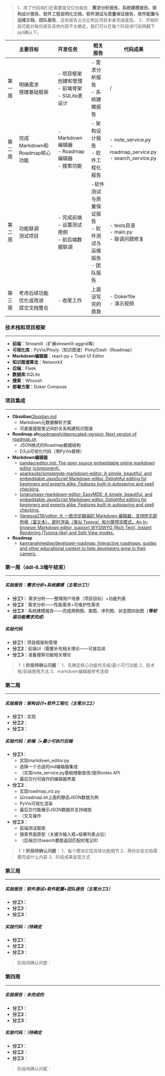 > 1、除了代码咱们还需要提交亿份报告：**需求分析报告、系统建模报告、架构设计报告、软件工程说明化文档、软件测试与质量保证报告、软件配置与运维文档、团队报告**，这些报告占分比例比项目本身完成度高。
> 2、开始阶段可能对每份报告具体内容不太确定，我们可以在每个阶段进行前再翻下ppt确认下。

|     | 主要目标                   | 开发任务                                    | 相关报告                                  | 代码成果                                                             |
| :-- | :--------------------- | :-------------------------------------- | ------------------------------------- | ---------------------------------------------------------------- |
| 第一周 | 明确需求<br>搭建基础框架         | - 项目框架创建和管理<br>- 前端骨架<br>- SQLite表设计    | - 需求分析报告<br>- 系统建模报告                  | /                                                                |
| 第二周 | 完成Markdown和Roadmap核心功能 | - Markdown编辑器<br>- Roadmap编辑器<br>- 搜索功能 | - 架构设计报告<br>- 软件工程化报告                 | - note_service.py<br>- roadmap_service.py<br>- search_service.py |
| 第二周 | 功能联调<br>测试项目           | - 完成前端<br>- 设置测试用例<br>- 前后端数据联调         | -软件测试与质量保证报告<br>- 软件测试与运维报告<br>- 团队报告 | - tests目录<br>- main.py<br>- 联调问题修复                               |
| 第三周 | 考虑后续功能优化或改进<br>提交文档整合  | - 收尾工作                                  | 上面没写完的救救                              | - Dokerfile<br>- 演示视频                                            |
### 技术栈和项目框架
---
- **前端**：Streamlit（扩展streamlit-aggrid等）
- **可视化库**：PyVis/Ployly（知识图谱）Ploty/Dash（Roadmap）
- **Markdown编辑器**：react-py + Toast UI Editor
- **知识图谱算法**：NetworkX
- **后端**：Flask
- **数据库**:SQLite
- **搜索**：Whoosh
- **部署方案**：Doker Compose
### 项目集成
---
- **Obsidian**[Obsidian.md](https://github.com/obsidianmd)
	- Markdown元数据解析方案
	- 可直接提取笔记间的关系构建知识图谱
- **Roadmap.sh**[roadmapsh/deprecated-version: Next version of roadmap.sh](https://github.com/roadmapsh/deprecated-version)
	- JSON格式的Roadmap数据结构
	- D3.js可视化代码（用PyVis替换）
- **Markdown编辑器**
	- [pandao/editor.md: The open source embeddable online markdown editor (component).](https://github.com/pandao/editor.md)
	- [sparksuite/simplemde-markdown-editor: A simple, beautiful, and embeddable JavaScript Markdown editor. Delightful editing for beginners and experts alike. Features built-in autosaving and spell checking.](https://github.com/sparksuite/simplemde-markdown-editor)
	- [Ionaru/easy-markdown-editor: EasyMDE: A simple, beautiful, and embeddable JavaScript Markdown editor. Delightful editing for beginners and experts alike. Features built-in autosaving and spell checking.](https://github.com/Ionaru/easy-markdown-editor)
	- [Vanessa219/vditor: ♏ 一款浏览器端的 Markdown 编辑器，支持所见即所得（富文本）、即时渲染（类似 Typora）和分屏预览模式。An In-browser Markdown editor, support WYSIWYG (Rich Text), Instant Rendering (Typora-like) and Split View modes.](https://github.com/Vanessa219/vditor/tree/master?tab=readme-ov-file)
- **Roadmap**
	- [kamranahmedse/developer-roadmap: Interactive roadmaps, guides and other educational content to help developers grow in their careers.](https://github.com/kamranahmedse/developer-roadmap)
### 第一周（ddl-6.3端午结束）
---
##### 实验报告：需求分析+系统建模（主笔分工1）

- **分工1：** 需求分析——整理用户场景（项目目标）+功能列表
- **分工2**：需求分析——性能需求+可维护性需求
- **分工3**：系统建模报告——完成用例图、类图、序列图、状态图四张图（***等前面功能需求完成***）
##### 实验代码

- **分工1**：项目框架和管理
- **分工2**：前端UI（需要补充相关理论——可放后续
- **分工3**：准备搜索功能相关理论

>**！！阶段待确认问题**：
>1、先确定核心功能优先级/最小可行功能
>2、技术栈/前端使用方法
>3、markdown编辑器参考选择

### 第二周
---
##### 实验报告：架构设计+软件工程化（主笔分工2）

- **分工1**：实现 
- **分工2**：
- **分工3**：
##### 实验代码：前端（+最小可执行后端

- **分工1**：
  - 实现markdown_editor.py
  - 选择一个合适的md编辑器集成
  - （实现note_service.py基础增删查改/提供notes API
  - 最后交付可操作的编辑器界面
- **分工2**：
  - 实现roadmap_viz.py
  - 以roadmap.sh上面的静态JSON数据为例
  - PyVis可视化渲染
  - 最后交付能展示JSON数据并支持缩放
  - （交互操作
- **分工3**：
  - 前端测试框架
  - 搜索界面原型（关键次输入框+结果列表占位）
  - （后端交付search要能返回匹配的笔记ID

>**！！阶段待确认问题**：
>1、每个模块实现具体功能细节
>2、两份实验文档需要完成什么内容
>3、阶段成果呈现方式

### 第三周
---
##### 实验报告：软件测试+软件配置+团队报告（主笔分工3）

- **分工1：** 
- **分工2**：
- **分工3**：
##### 实验代码：（待确定

- **分工1**：
- **分工2**：
- **分工3**：

>阶段待确认问题：

### 第四周
---
##### 实验报告：未完成的

- **分工1：** 
- **分工2**：
- **分工3**：
##### 实验代码：（待确定

- **分工1**：
- **分工2**：
- **分工3**：

>阶段待确认问题：

